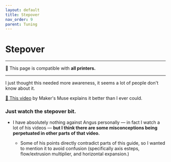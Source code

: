 ```yaml
---
layout: default
title: Stepover
nav_order: 9
parent: Tuning
---
```

# Stepover
---
:dizzy: This page is compatible with **all printers.**

---

I just thought this needed more awareness, it seems a lot of people don't know about it. 

[:page_facing_up: This video](https://youtu.be/YPAXeBuq9qU?t=612) by Maker's Muse explains it better than I ever could.

### **Just watch the stepover bit.**
- I have absolutely nothing against Angus personally — in fact I watch a lot of his videos —  **but I think there are some misconceptions being perpetuated in other parts of that video.**

    - Some of his points directly contradict parts of this guide, so I wanted to mention it to avoid confusion (specifically axis esteps, flow/extrusion multiplier, and horizontal expansion.)


